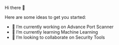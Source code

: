 Hi there 👋

Here are some ideas to get you started:

- 🔭 I’m currently working on Advance Port Scanner
- 🌱 I’m currently learning Machine Learning
- 👯 I’m looking to collaborate on Security Tools
